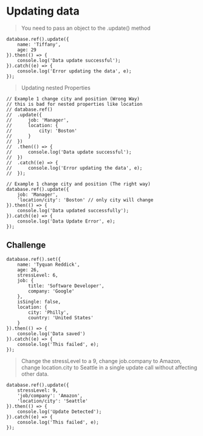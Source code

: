 # Updating data 

> You need to pass an object to the .update() method
	
	database.ref().update({
		name: 'Tiffany',
		age: 29
	}).then(() => {
		console.log('Data update successful');
	}).catch((e) => {
		console.log('Error updating the data', e);
	});

> Updating nested Properties

	// Example 1 change city and position (Wrong Way)
	// this is bad for nested properties like location
	// database.ref()
	// 	.update({
	// 		job: 'Manager',
	// 		location: {
	// 			city: 'Boston'
	// 		}
	// 	})
	// 	.then(() => {
	// 		console.log('Data update successful');
	// 	})
	// 	.catch((e) => {
	// 		console.log('Error updating the data', e);
	// 	});

	// Example 1 change city and position (The right way)
	database.ref().update({
		job: 'Manager',
		'location/city': 'Boston' // only city will change
	}).then(() => {
		console.log('Data updated successfully');
	}).catch((e) => {
		console.log('Data Update Error', e);
	});

## Challenge

	database.ref().set({
		name: 'Tyquan Reddick',
		age: 26,
		stressLevel: 6,
		job: {
			title: 'Software Developer',
			company: 'Google'
		},
		isSingle: false,
		location: {
			city: 'Philly',
			country: 'United States'
		}
	}).then(() => {
		console.log('Data saved')
	}).catch((e) => {
		console.log('This failed', e);
	});

> Change the stressLevel to a 9, change job.company to Amazon, change location.city to Seattle in a single update call without affecting other data.

	database.ref().update({
		stressLevel: 9,
		'job/company': 'Amazon',
		'location/city': 'Seattle'
	}).then(() => {
		console.log('Update Detected');
	}).catch((e) => {
		console.log('This failed', e);
	});